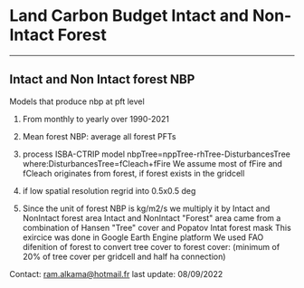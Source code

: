 # Land Carbon Budget Intact and Non-Intact Forest
------------------------------------
  Intact and Non Intact forest NBP
-------------------------------------

Models that produce nbp at pft level
1) From monthly to yearly over  1990-2021 
2) Mean forest NBP: average all forest PFTs

3) process ISBA-CTRIP model 
   nbpTree=nppTree-rhTree-DisturbancesTree
   where:DisturbancesTree=fCleach+fFire
   We assume most of fFire and fCleach originates from forest, if forest exists in the gridcell 


4) if low spatial resolution regrid into 0.5x0.5 deg
5) Since the unit of forest NBP is kg/m2/s 
   we multiply it by Intact and NonIntact forest area 
   Intact and NonIntact "Forest" area came from a combination of Hansen "Tree" cover and Popatov Intat forest mask
   This exircice was done in Google Earth Engine platform 
   We used FAO difenition of forest to convert tree cover to forest cover: (minimum of 20% of tree cover per gridcell and half ha connection)  

Contact: ram.alkama@hotmail.fr
last update: 08/09/2022
